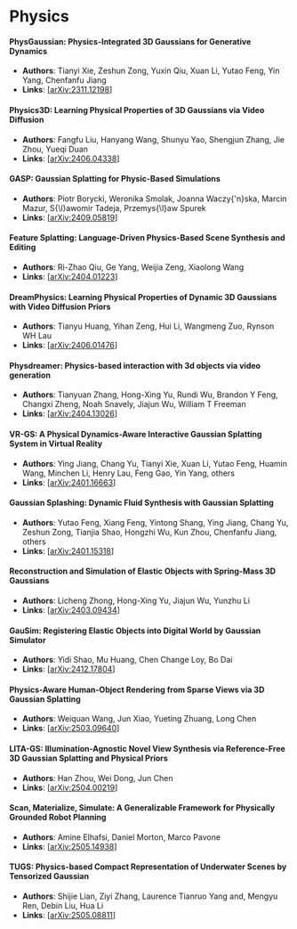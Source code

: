 # Physics

#### PhysGaussian: Physics-Integrated 3D Gaussians for Generative Dynamics
- **Authors**: Tianyi Xie, Zeshun Zong, Yuxin Qiu, Xuan Li, Yutao Feng, Yin Yang, Chenfanfu Jiang
- **Links**: [[arXiv:2311.12198](https://arxiv.org/abs/2311.12198)]

#### Physics3D: Learning Physical Properties of 3D Gaussians via Video Diffusion
- **Authors**: Fangfu Liu, Hanyang Wang, Shunyu Yao, Shengjun Zhang, Jie Zhou, Yueqi Duan
- **Links**: [[arXiv:2406.04338](https://arxiv.org/abs/2406.04338)]

#### GASP: Gaussian Splatting for Physic-Based Simulations
- **Authors**: Piotr Borycki, Weronika Smolak, Joanna Waczy{\'n}ska, Marcin Mazur, S{\l}awomir Tadeja, Przemys{\l}aw Spurek
- **Links**: [[arXiv:2409.05819](https://arxiv.org/abs/2409.05819)]

#### Feature Splatting: Language-Driven Physics-Based Scene Synthesis and Editing
- **Authors**: Ri-Zhao Qiu, Ge Yang, Weijia Zeng, Xiaolong Wang
- **Links**: [[arXiv:2404.01223](https://arxiv.org/abs/2404.01223)]

#### DreamPhysics: Learning Physical Properties of Dynamic 3D Gaussians with Video Diffusion Priors
- **Authors**: Tianyu Huang, Yihan Zeng, Hui Li, Wangmeng Zuo, Rynson WH Lau
- **Links**: [[arXiv:2406.01476](https://arxiv.org/abs/2406.01476)]

#### Physdreamer: Physics-based interaction with 3d objects via video generation
- **Authors**: Tianyuan Zhang, Hong-Xing Yu, Rundi Wu, Brandon Y Feng, Changxi Zheng, Noah Snavely, Jiajun Wu, William T Freeman
- **Links**: [[arXiv:2404.13026](https://arxiv.org/abs/2404.13026)]

#### VR-GS: A Physical Dynamics-Aware Interactive Gaussian Splatting System in Virtual Reality
- **Authors**: Ying Jiang, Chang Yu, Tianyi Xie, Xuan Li, Yutao Feng, Huamin Wang, Minchen Li, Henry Lau, Feng Gao, Yin Yang, others
- **Links**: [[arXiv:2401.16663](https://arxiv.org/abs/2401.16663)]

#### Gaussian Splashing: Dynamic Fluid Synthesis with Gaussian Splatting
- **Authors**: Yutao Feng, Xiang Feng, Yintong Shang, Ying Jiang, Chang Yu, Zeshun Zong, Tianjia Shao, Hongzhi Wu, Kun Zhou, Chenfanfu Jiang, others
- **Links**: [[arXiv:2401.15318](https://arxiv.org/abs/2401.15318)]

#### Reconstruction and Simulation of Elastic Objects with Spring-Mass 3D Gaussians
- **Authors**: Licheng Zhong, Hong-Xing Yu, Jiajun Wu, Yunzhu Li
- **Links**: [[arXiv:2403.09434](https://arxiv.org/abs/2403.09434)]

#### GauSim: Registering Elastic Objects into Digital World by Gaussian Simulator
- **Authors**: Yidi Shao, Mu Huang, Chen Change Loy, Bo Dai
- **Links**: [[arXiv:2412.17804](https://arxiv.org/abs/2412.17804)]

#### Physics-Aware Human-Object Rendering from Sparse Views via 3D Gaussian Splatting
- **Authors**: Weiquan Wang, Jun Xiao, Yueting Zhuang, Long Chen
- **Links**: [[arXiv:2503.09640](https://arxiv.org/abs/2503.09640)]

#### LITA-GS: Illumination-Agnostic Novel View Synthesis via Reference-Free 3D Gaussian Splatting and Physical Priors
- **Authors**: Han Zhou, Wei Dong, Jun Chen
- **Links**: [[arXiv:2504.00219](https://arxiv.org/abs/2504.00219)]

#### Scan, Materialize, Simulate: A Generalizable Framework for Physically Grounded Robot Planning
- **Authors**: Amine Elhafsi, Daniel Morton, Marco Pavone
- **Links**: [[arXiv:2505.14938](https://arxiv.org/abs/2505.14938)]

#### TUGS: Physics-based Compact Representation of Underwater Scenes by Tensorized Gaussian
- **Authors**: Shijie Lian, Ziyi Zhang, Laurence Tianruo Yang and, Mengyu Ren, Debin Liu, Hua Li
- **Links**: [[arXiv:2505.08811](https://arxiv.org/abs/2505.08811)]







